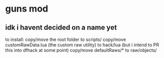 # guns mod
## idk i havent decided on a name yet

to install:
copy/move the root folder to scripts/
copy/move customRawData.lua (the custom raw utility) to hack/lua (but i intend to PR this into dfhack at some point)
copy/move defaultRaws/* to raw/objects/
